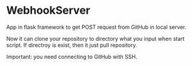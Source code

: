 # WebhookServer

App in flask framework to get POST request from GitHub in local server.

Now it can clone your repository to directory what you input when start script.
If directroy is exist, then it just pull repository.

Important: you need connecting to GitHub with SSH.
